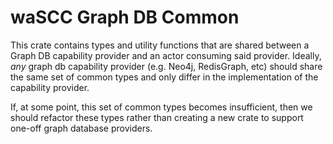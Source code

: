 # waSCC Graph DB Common

This crate contains types and utility functions that are shared between a Graph DB capability provider and an actor consuming said provider. Ideally, _any_ graph db capability provider (e.g. Neo4j, RedisGraph, etc) should share the same set of common types and only differ in the implementation of the capability provider.

If, at some point, this set of common types becomes insufficient, then we should refactor these types rather than creating a new crate to support one-off graph database providers.

